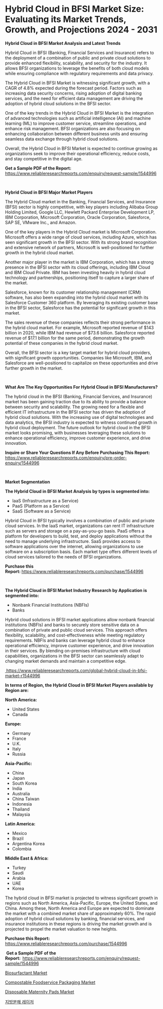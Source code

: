 <p><h1>Hybrid Cloud in BFSI Market Size: Evaluating its Market Trends, Growth, and Projections 2024 - 2031</h1></p><p><strong>Hybrid Cloud in BFSI Market Analysis and Latest Trends</strong></p>
<p><p>Hybrid Cloud in BFSI (Banking, Financial Services and Insurance) refers to the deployment of a combination of public and private cloud solutions to provide enhanced flexibility, scalability, and security for the industry. It allows BFSI organizations to leverage the benefits of both cloud models while ensuring compliance with regulatory requirements and data privacy.</p><p>The Hybrid Cloud in BFSI Market is witnessing significant growth, with a CAGR of 4.8% expected during the forecast period. Factors such as increasing data security concerns, rising adoption of digital banking services, and the need for efficient data management are driving the adoption of hybrid cloud solutions in the BFSI sector.</p><p>One of the key trends in the Hybrid Cloud in BFSI Market is the integration of advanced technologies such as artificial intelligence (AI) and machine learning (ML) to improve customer service, streamline operations, and enhance risk management. BFSI organizations are also focusing on enhancing collaboration between different business units and ensuring seamless data exchange through hybrid cloud solutions.</p><p>Overall, the Hybrid Cloud in BFSI Market is expected to continue growing as organizations seek to improve their operational efficiency, reduce costs, and stay competitive in the digital age.</p></p>
<p><strong>Get a Sample PDF of the Report:&nbsp;</strong> <a href="https://www.reliableresearchreports.com/enquiry/request-sample/1544996">https://www.reliableresearchreports.com/enquiry/request-sample/1544996</a></p>
<p>&nbsp;</p>
<p><strong>Hybrid Cloud in BFSI Major Market Players</strong></p>
<p><p>The Hybrid Cloud market in the Banking, Financial Services, and Insurance (BFSI) sector is highly competitive, with key players including Alibaba Group Holding Limited, Google LLC, Hewlett Packard Enterprise Development LP, IBM Corporation, Microsoft Corporation, Oracle Corporation, Salesforce, SAP SE, VMware Inc., and Amazon. </p><p>One of the key players in the Hybrid Cloud market is Microsoft Corporation. Microsoft offers a wide range of cloud services, including Azure, which has seen significant growth in the BFSI sector. With its strong brand recognition and extensive network of partners, Microsoft is well-positioned for further growth in the hybrid cloud market.</p><p>Another major player in the market is IBM Corporation, which has a strong presence in the BFSI sector with its cloud offerings, including IBM Cloud and IBM Cloud Private. IBM has been investing heavily in hybrid cloud technology and partnerships, positioning itself to capture a larger share of the market.</p><p>Salesforce, known for its customer relationship management (CRM) software, has also been expanding into the hybrid cloud market with its Salesforce Customer 360 platform. By leveraging its existing customer base in the BFSI sector, Salesforce has the potential for significant growth in this market.</p><p>The sales revenue of these companies reflects their strong performance in the hybrid cloud market. For example, Microsoft reported revenue of $143 billion in 2020, while IBM had revenue of $73.6 billion. Salesforce reported revenue of $17.1 billion for the same period, demonstrating the growth potential of these companies in the hybrid cloud market.</p><p>Overall, the BFSI sector is a key target market for hybrid cloud providers, with significant growth opportunities. Companies like Microsoft, IBM, and Salesforce are well-positioned to capitalize on these opportunities and drive further growth in the market.</p></p>
<p>&nbsp;</p>
<p><strong>What Are The Key Opportunities For Hybrid Cloud in BFSI Manufacturers?</strong></p>
<p><p>The hybrid cloud in the BFSI (Banking, Financial Services, and Insurance) market has been gaining traction due to its ability to provide a balance between security and scalability. The growing need for a flexible and efficient IT infrastructure in the BFSI sector has driven the adoption of hybrid cloud solutions. With the increasing use of digital technologies and data analytics, the BFSI industry is expected to witness continued growth in hybrid cloud deployment. The future outlook for hybrid cloud in the BFSI market looks promising, with businesses leveraging these solutions to enhance operational efficiency, improve customer experience, and drive innovation.</p></p>
<p><strong>Inquire or Share Your Questions If Any Before Purchasing This Report:</strong> <a href="https://www.reliableresearchreports.com/enquiry/pre-order-enquiry/1544996">https://www.reliableresearchreports.com/enquiry/pre-order-enquiry/1544996</a></p>
<p>&nbsp;</p>
<p><strong>Market Segmentation</strong></p>
<p><strong>The Hybrid Cloud in BFSI Market Analysis by types is segmented into:</strong></p>
<p><ul><li>IaaS (Infrastructure as a Service)</li><li>PaaS (Platform as a Service)</li><li>SaaS (Software as a Service)</li></ul></p>
<p><p>Hybrid Cloud in BFSI typically involves a combination of public and private cloud services. In the IaaS market, organizations can rent IT infrastructure such as servers and storage on a pay-as-you-go basis. PaaS offers a platform for developers to build, test, and deploy applications without the need to manage underlying infrastructure. SaaS provides access to software applications over the internet, allowing organizations to use software on a subscription basis. Each market type offers different levels of cloud services tailored to the needs of BFSI organizations.</p></p>
<p><strong>Purchase this Report:&nbsp;</strong><a href="https://www.reliableresearchreports.com/purchase/1544996">https://www.reliableresearchreports.com/purchase/1544996</a></p>
<p>&nbsp;</p>
<p><strong>The Hybrid Cloud in BFSI Market Industry Research by Application is segmented into:</strong></p>
<p><ul><li>Nonbank Financial Institutions (NBFIs)</li><li>Banks</li></ul></p>
<p><p>Hybrid cloud solutions in BFSI market applications allow nonbank financial institutions (NBFIs) and banks to securely store sensitive data on a combination of private and public cloud services. This approach offers flexibility, scalability, and cost-effectiveness while meeting regulatory requirements. NBFIs and banks can leverage hybrid cloud to enhance operational efficiency, improve customer experience, and drive innovation in their services. By blending on-premises infrastructure with cloud capabilities, organizations in the BFSI sector can seamlessly adapt to changing market demands and maintain a competitive edge.</p></p>
<p><a href="https://www.reliableresearchreports.com/global-hybrid-cloud-in-bfsi-market-r1544996">&nbsp;https://www.reliableresearchreports.com/global-hybrid-cloud-in-bfsi-market-r1544996</a></p>
<p><strong>In terms of Region, the Hybrid Cloud in BFSI Market Players available by Region are:</strong></p>
<p>
    <p> <strong> North America: </strong>
        <ul>
            <li>United States</li>
            <li>Canada</li>
        </ul>
        </p> 
    <p> <strong> Europe: </strong>
        <ul>
            <li>Germany</li>
            <li>France</li>
            <li>U.K.</li>
            <li>Italy</li>
            <li>Russia</li>
        </ul>
        </p> 
    <p> <strong> Asia-Pacific: </strong>
        <ul>
            <li>China</li>
            <li>Japan</li>
            <li>South Korea</li>
            <li>India</li>
            <li>Australia</li>
            <li>China Taiwan</li>
            <li>Indonesia</li>
            <li>Thailand</li>
            <li>Malaysia</li>
        </ul>
        </p> 
    <p> <strong> Latin America: </strong>
        <ul>
            <li>Mexico</li>
            <li>Brazil</li>
            <li>Argentina Korea</li>
            <li>Colombia</li>
        </ul>
        </p> 
    <p> <strong> Middle East & Africa: </strong>
        <ul>
            <li>Turkey</li>
            <li>Saudi</li>
            <li>Arabia</li>
            <li>UAE</li>
            <li>Korea</li>
        </ul>
    </p>
    </p>
<p><p>The hybrid cloud in BFSI market is projected to witness significant growth in regions such as North America, Asia-Pacific, Europe, the United States, and China. Among these, North America and Europe are expected to dominate the market with a combined market share of approximately 60%. The rapid adoption of hybrid cloud solutions by banking, financial services, and insurance institutions in these regions is driving the market growth and is projected to propel the market valuation to new heights.</p></p>
<p><strong>Purchase this Report: </strong><a href="https://www.reliableresearchreports.com/purchase/1544996">https://www.reliableresearchreports.com/purchase/1544996</a></p>
<p>&nbsp;<strong>Get a Sample PDF of the Report:&nbsp;&nbsp;</strong><a href="https://www.reliableresearchreports.com/enquiry/request-sample/1544996">https://www.reliableresearchreports.com/enquiry/request-sample/1544996</a></p>
<p><strong></strong></p>
<p><p><a href="https://www.linkedin.com/pulse/biosurfactant-market-research-report-its-history-forecast-2024-7lujf?trackingId=bjyaY0AJ4aAMintkWyBmHw%3D%3D">Biosurfactant Market</a></p><p><a href="https://www.linkedin.com/pulse/compostable-foodservice-packaging-market-size-focuses-dynamics-mbcve?trackingId=rqAkMQ1QqeZSMmTC%2BULyBQ%3D%3D">Compostable Foodservice Packaging Market</a></p><p><a href="https://issuu.com/reportprime-2/docs/disposable-maternity-pads-market-size-2030.pptx">Disposable Maternity Pads Market</a></p><p><a href="https://github.com/brendon65677/Market-Research-Report-List-1/blob/main/762197761278.md">지방분해 레이저</a></p></p>